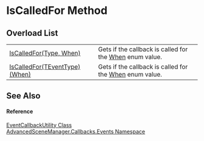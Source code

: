 # IsCalledFor Method


## Overload List
<table>
<tr>
<td><a href="M_AdvancedSceneManager_Callbacks_Events_EventCallbackUtility_IsCalledFor.md">IsCalledFor(Type, When)</a></td>
<td>Gets if the callback is called for the <a href="T_AdvancedSceneManager_Core_Callbacks_When.md">When</a> enum value.</td></tr>
<tr>
<td><a href="M_AdvancedSceneManager_Callbacks_Events_EventCallbackUtility_IsCalledFor__1.md">IsCalledFor(TEventType)(When)</a></td>
<td>Gets if the callback is called for the <a href="T_AdvancedSceneManager_Core_Callbacks_When.md">When</a> enum value.</td></tr>
</table>

## See Also


#### Reference
<a href="T_AdvancedSceneManager_Callbacks_Events_EventCallbackUtility.md">EventCallbackUtility Class</a>  
<a href="N_AdvancedSceneManager_Callbacks_Events.md">AdvancedSceneManager.Callbacks.Events Namespace</a>  
